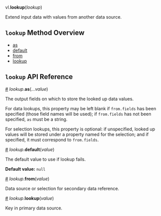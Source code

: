vl.<b>lookup</b>(<em>lookup</em>)

Extend input data with values from another data source.

## <code>lookup</code> Method Overview

* <a href="#as">as</a>
* <a href="#default">default</a>
* <a href="#from">from</a>
* <a href="#lookup">lookup</a>

## <code>lookup</code> API Reference

<a id="as" href="#as">#</a>
<em>lookup</em>.<b>as</b>(<em>...value</em>)

The output fields on which to store the looked up data values.

For data lookups, this property may be left blank if `from.fields` has been specified (those field names will be used); if `from.fields` has not been specified, `as` must be a string.

For selection lookups, this property is optional: if unspecified, looked up values will be stored under a property named for the selection; and if specified, it must correspond to `from.fields`.

<a id="default" href="#default">#</a>
<em>lookup</em>.<b>default</b>(<em>value</em>)

The default value to use if lookup fails.

__Default value:__ `null`

<a id="from" href="#from">#</a>
<em>lookup</em>.<b>from</b>(<em>value</em>)

Data source or selection for secondary data reference.

<a id="lookup" href="#lookup">#</a>
<em>lookup</em>.<b>lookup</b>(<em>value</em>)

Key in primary data source.

